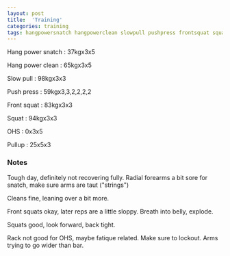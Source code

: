 ```yaml
---
layout: post
title:  'Training'
categories: training
tags: hangpowersnatch hangpowerclean slowpull pushpress frontsquat squat ohs pullup
---
```


Hang power snatch   :   37kgx3x5

Hang power clean    :   65kgx3x5

Slow pull   :   98kgx3x3

Push press  :   59kgx3,3,2,2,2,2

Front squat :   83kgx3x3

Squat       :   94kgx3x3

OHS         :   0x3x5

Pullup      :   25x5x3

### Notes

Tough day, definitely not recovering fully. Radial forearms a bit sore for snatch, make
sure arms are taut ("strings")

Cleans fine, leaning over a bit more.

Front squats okay, later reps are a little sloppy. Breath into belly, explode.

Squats good, look forward, back tight.

Rack not good for OHS, maybe fatique related. Make sure to lockout. Arms trying to go
wider than bar.
